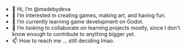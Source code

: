- 👋 Hi, I’m @madebydeva
- 👀 I’m interested in creating games, making art, and having fun.
- 🌱 I’m currently learning game development on Godot.
- 💞️ I’m looking to collaborate on learning projects mostly, since I don't know enough to contribute to anything bigger yet.
- 📫 How to reach me ... still deciding lmao.

<!---
madebydeva/madebydeva is a ✨ special ✨ repository because its `README.md` (this file) appears on your GitHub profile.
You can click the Preview link to take a look at your changes.
--->
